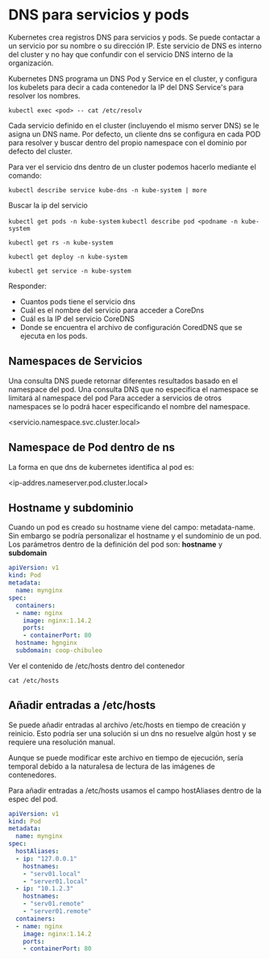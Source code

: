 # DNS para servicios y pods

Kubernetes crea registros DNS para servicios y pods. Se puede contactar a un servicio por su nombre o su dirección IP. Este servicio de DNS es interno del cluster y no hay que confundir con el servicio DNS interno de la organización.

Kubernetes DNS programa un DNS Pod y Service en el cluster, y configura los kubelets para decir a cada contenedor la IP del DNS Service's para resolver los nombres.

`kubectl exec <pod> -- cat /etc/resolv`

Cada servicio definido en el cluster (incluyendo el mismo server DNS) se le asigna un DNS name. Por defecto, un cliente dns se configura en cada POD para resolver y buscar  dentro del propio namespace con el dominio por defecto del cluster.

Para ver el servicio dns dentro de un cluster podemos hacerlo mediante el comando:

`kubectl describe service kube-dns -n kube-system | more`

Buscar la ip del servicio

`kubectl get pods -n kube-system`
`kubectl describe pod <podname -n kube-system`

`kubectl get rs -n kube-system`

`kubectl get deploy -n kube-system`

`kubectl get service -n kube-system`

Responder:

- Cuantos pods tiene el servicio dns 
- Cuál es el nombre del servicio para acceder a CoreDns
- Cuál es la IP del servicio CoreDNS
- Donde se encuentra el archivo de configuración CoredDNS que se ejecuta en los pods.
  
## Namespaces de Servicios

Una consulta DNS puede retornar diferentes resultados basado en el namespace del pod.
Una consulta DNS que no especifica el namespace se limitará al namespace del pod
Para acceder a servicios de otros namespaces se lo podrá hacer especificando el nombre del namespace.

<servicio.namespace.svc.cluster.local>

## Namespace de Pod dentro de ns

La forma en que dns de kubernetes identifica al pod es:

<ip-addres.nameserver.pod.cluster.local>

## Hostname y subdominio

Cuando un pod es creado su hostname viene del campo: metadata-name. Sin embargo se podría personalizar el hostname y el sundominio de un pod. Los parámetros dentro de la definición del pod son: **hostname** y **subdomain**

~~~yaml
apiVersion: v1
kind: Pod
metadata:
  name: mynginx
spec:
  containers:
  - name: nginx
    image: nginx:1.14.2
    ports:
    - containerPort: 80
  hostname: hgnginx
  subdomain: coop-chibuleo
~~~

Ver el contenido de /etc/hosts dentro del contenedor

`cat /etc/hosts`

## Añadir entradas a /etc/hosts

Se puede añadir entradas al archivo /etc/hosts en tiempo de creación y reinicio. Esto podría ser una solución si un dns no resuelve algún host y se requiere una resolución manual.

Aunque se puede modificar este archivo en tiempo de ejecución, sería temporal debido a la naturalesa de lectura de las imágenes de contenedores.

Para añadir entradas a /etc/hosts usamos el campo hostAliases dentro de la espec del pod.

~~~yaml
apiVersion: v1
kind: Pod
metadata:
  name: mynginx
spec:
  hostAliases:
  - ip: "127.0.0.1"
    hostnames:
    - "serv01.local"
    - "server01.local"
  - ip: "10.1.2.3"
    hostnames:
    - "serv01.remote"
    - "server01.remote"
  containers:
  - name: nginx
    image: nginx:1.14.2
    ports:
    - containerPort: 80
  
~~~

